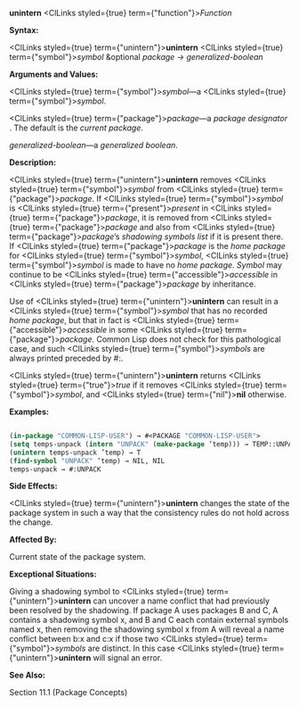 **unintern** <ClLinks styled={true} term={"function"}><i>Function</i></ClLinks> 



**Syntax:** 



<ClLinks styled={true} term={"unintern"}><b>unintern</b></ClLinks> <ClLinks styled={true} term={"symbol"}><i>symbol</i></ClLinks> &amp;optional *package → generalized-boolean* 



**Arguments and Values:** 



<ClLinks styled={true} term={"symbol"}><i>symbol</i></ClLinks>—a <ClLinks styled={true} term={"symbol"}><i>symbol</i></ClLinks>. 



<ClLinks styled={true} term={"package"}><i>package</i></ClLinks>—a *package designator* . The default is the *current package*. 



*generalized-boolean*—a *generalized boolean*. 



**Description:** 



<ClLinks styled={true} term={"unintern"}><b>unintern</b></ClLinks> removes <ClLinks styled={true} term={"symbol"}><i>symbol</i></ClLinks> from <ClLinks styled={true} term={"package"}><i>package</i></ClLinks>. If <ClLinks styled={true} term={"symbol"}><i>symbol</i></ClLinks> is <ClLinks styled={true} term={"present"}><i>present</i></ClLinks> in <ClLinks styled={true} term={"package"}><i>package</i></ClLinks>, it is removed from <ClLinks styled={true} term={"package"}><i>package</i></ClLinks> and also from <ClLinks styled={true} term={"package"}><i>package</i></ClLinks>’s *shadowing symbols list* if it is present there. If <ClLinks styled={true} term={"package"}><i>package</i></ClLinks> is the *home package* for <ClLinks styled={true} term={"symbol"}><i>symbol</i></ClLinks>, <ClLinks styled={true} term={"symbol"}><i>symbol</i></ClLinks> is made to have no *home package*. *Symbol* may continue to be <ClLinks styled={true} term={"accessible"}><i>accessible</i></ClLinks> in <ClLinks styled={true} term={"package"}><i>package</i></ClLinks> by inheritance. 



Use of <ClLinks styled={true} term={"unintern"}><b>unintern</b></ClLinks> can result in a <ClLinks styled={true} term={"symbol"}><i>symbol</i></ClLinks> that has no recorded *home package*, but that in fact is <ClLinks styled={true} term={"accessible"}><i>accessible</i></ClLinks> in some <ClLinks styled={true} term={"package"}><i>package</i></ClLinks>. Common Lisp does not check for this pathological case, and such <ClLinks styled={true} term={"symbol"}><i>symbols</i></ClLinks> are always printed preceded by #:. 



<ClLinks styled={true} term={"unintern"}><b>unintern</b></ClLinks> returns <ClLinks styled={true} term={"true"}><i>true</i></ClLinks> if it removes <ClLinks styled={true} term={"symbol"}><i>symbol</i></ClLinks>, and <ClLinks styled={true} term={"nil"}><b>nil</b></ClLinks> otherwise. 



**Examples:**
```lisp

(in-package "COMMON-LISP-USER") → #<PACKAGE "COMMON-LISP-USER"> 
(setq temps-unpack (intern "UNPACK" (make-package ’temp))) → TEMP::UNPACK 
(unintern temps-unpack ’temp) → T 
(find-symbol "UNPACK" ’temp) → NIL, NIL 
temps-unpack → #:UNPACK 

```
**Side Effects:** 



<ClLinks styled={true} term={"unintern"}><b>unintern</b></ClLinks> changes the state of the package system in such a way that the consistency rules do not hold across the change. 



**Affected By:** 



Current state of the package system. 







 



 



**Exceptional Situations:** 



Giving a shadowing symbol to <ClLinks styled={true} term={"unintern"}><b>unintern</b></ClLinks> can uncover a name conflict that had previously been resolved by the shadowing. If package A uses packages B and C, A contains a shadowing symbol x, and B and C each contain external symbols named x, then removing the shadowing symbol x from A will reveal a name conflict between b:x and c:x if those two <ClLinks styled={true} term={"symbol"}><i>symbols</i></ClLinks> are distinct. In this case <ClLinks styled={true} term={"unintern"}><b>unintern</b></ClLinks> will signal an error. 



**See Also:** 



Section 11.1 (Package Concepts) 



